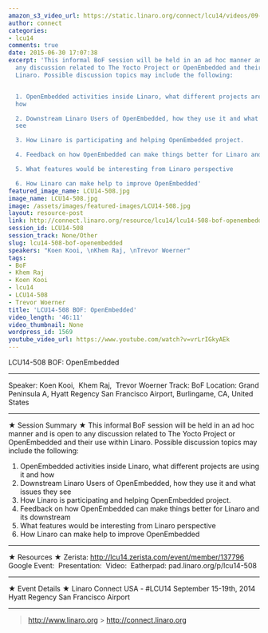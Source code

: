 ```yaml
---
amazon_s3_video_url: https://static.linaro.org/connect/lcu14/videos/09-19-Friday/LCU14-508%20BOF-%20OpenEmbedded.mp4
author: connect
categories:
- lcu14
comments: true
date: 2015-06-30 17:07:38
excerpt: 'This informal BoF session will be held in an ad hoc manner and is open to
  any discussion related to The Yocto Project or OpenEmbedded and their use within
  Linaro. Possible discussion topics may include the following:


  1. OpenEmbedded activities inside Linaro, what different projects are using it and
  how

  2. Downstream Linaro Users of OpenEmbedded, how they use it and what issues they
  see

  3. How Linaro is participating and helping OpenEmbedded project.

  4. Feedback on how OpenEmbedded can make things better for Linaro and its downstream

  5. What features would be interesting from Linaro perspective

  6. How Linaro can make help to improve OpenEmbedded'
featured_image_name: LCU14-508.jpg
image_name: LCU14-508.jpg
image: /assets/images/featured-images/LCU14-508.jpg
layout: resource-post
link: http://connect.linaro.org/resource/lcu14/lcu14-508-bof-openembedded/
session_id: LCU14-508
session_track: None/Other
slug: lcu14-508-bof-openembedded
speakers: "Koen Kooi, \nKhem Raj, \nTrevor Woerner"
tags:
- BoF
- Khem Raj
- Koen Kooi
- lcu14
- LCU14-508
- Trevor Woerner
title: 'LCU14-508 BOF: OpenEmbedded'
video_length: '46:11'
video_thumbnail: None
wordpress_id: 1569
youtube_video_url: https://www.youtube.com/watch?v=vrLrIGkyAEk
---
```


LCU14-508 BOF: OpenEmbedded

---

Speaker: Koen Kooi, 
Khem Raj, 
Trevor Woerner
Track: BoF
Location: Grand Peninsula A, Hyatt Regency San Francisco Airport, Burlingame, CA, United States

---

★ Session Summary ★
This informal BoF session will be held in an ad hoc manner and is open to any discussion related to The Yocto Project or OpenEmbedded and their use within Linaro. Possible discussion topics may include the following:

1. OpenEmbedded activities inside Linaro, what different projects are using it and how
2. Downstream Linaro Users of OpenEmbedded, how they use it and what issues they see
3. How Linaro is participating and helping OpenEmbedded project.
4. Feedback on how OpenEmbedded can make things better for Linaro and its downstream
5. What features would be interesting from Linaro perspective
6. How Linaro can make help to improve OpenEmbedded

---

★ Resources ★
Zerista: http://lcu14.zerista.com/event/member/137796
Google Event: 
Presentation: 
Video: 
Eatherpad: pad.linaro.org/p/lcu14-508

---

★ Event Details ★
Linaro Connect USA - #LCU14
September 15-19th, 2014
Hyatt Regency San Francisco Airport

---

> http://www.linaro.org > http://connect.linaro.org